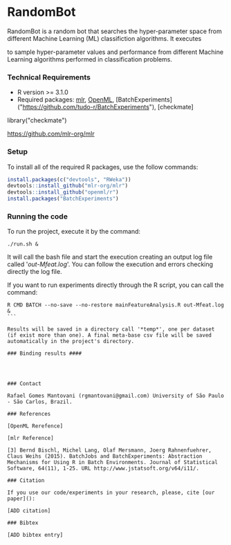 # RandomBot

RandomBot is a random bot that searches the hyper-parameter space from different Machine Learning (ML) classifiction algorithms. It executes 

to sample hyper-parameter values and performance from different Machine Learning algorithms performed in classification problems.



### Technical Requirements

* R version >= 3.1.0
* Required packages: [mlr](https://cran.r-project.org/web/packages/mlr/index.html), [OpenML](https://github.com/openml/openml-r), [BatchExperiments] ("https://github.com/tudo-r/BatchExperiments"), [checkmate]

library("checkmate")


https://github.com/mlr-org/mlr


### Setup

To install all of the required R packages, use the follow commands:
```R
install.packages(c("devtools", "RWeka"))
devtools::install_github("mlr-org/mlr")
devtools::install_github("openml/r")
install.packages("BatchExperiments")
```

### Running the code

To run the project, execute it by the command:

```
./run.sh &
```
It will call the bash file and start the execution creating an output log file called '*out-Mfeat.log*'. You can follow 
the execution and errors checking directly the log file.

If you want to run experiments directly through the R script, you can call the command:
````
R CMD BATCH --no-save --no-restore mainFeatureAnalysis.R out-Mfeat.log &
```

Results will be saved in a directory call '*temp*', one per dataset (if exist more than one). A final meta-base csv file will be saved automatically in the project's directory.

### Binding results ####




### Contact

Rafael Gomes Mantovani (rgmantovani@gmail.com) University of São Paulo - São Carlos, Brazil.

### References

[OpenML Rerefence]

[mlr Reference]

[3] Bernd Bischl, Michel Lang, Olaf Mersmann, Joerg Rahnenfuehrer, Claus Weihs (2015). BatchJobs and BatchExperiments: Abstraction Mechanisms for Using R in Batch Environments. Journal of Statistical Software, 64(11), 1-25. URL http://www.jstatsoft.org/v64/i11/.

### Citation

If you use our code/experiments in your research, please, cite [our paper]():

[ADD citation]

### Bibtex 

[ADD bibtex entry]
